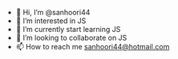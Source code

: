- 👋 Hi, I’m @sanhoori44
- 👀 I’m interested in JS
- 🌱 I’m currently start learning JS
- 💞️ I’m looking to collaborate on JS
- 📫 How to reach me sanhoori44@hotmail.com

<!---
sanhoori44/sanhoori44 is a ✨ special ✨ repository because its `README.md` (this file) appears on your GitHub profile.
You can click the Preview link to take a look at your changes.
--->
